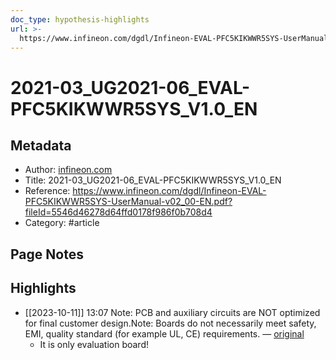 ```yaml
---
doc_type: hypothesis-highlights
url: >-
  https://www.infineon.com/dgdl/Infineon-EVAL-PFC5KIKWWR5SYS-UserManual-v02_00-EN.pdf?fileId=5546d46278d64ffd0178f986f0b708d4
---
```


# 2021-03_UG2021-06_EVAL-PFC5KIKWWR5SYS_V1.0_EN

## Metadata
- Author: [infineon.com]()
- Title: 2021-03_UG2021-06_EVAL-PFC5KIKWWR5SYS_V1.0_EN
- Reference: https://www.infineon.com/dgdl/Infineon-EVAL-PFC5KIKWWR5SYS-UserManual-v02_00-EN.pdf?fileId=5546d46278d64ffd0178f986f0b708d4
- Category: #article

## Page Notes
## Highlights
- [[2023-10-11]] 13:07 Note: PCB and auxiliary circuits are NOT optimized for final customer design.Note: Boards do not necessarily meet safety, EMI, quality standard (for example UL, CE) requirements. — [original](https://hyp.is/U7wDWmgmEe6mn_vBG65bMw/www.infineon.com/dgdl/Infineon-EVAL-PFC5KIKWWR5SYS-UserManual-v02_00-EN.pdf?fileId=5546d46278d64ffd0178f986f0b708d4)
    - It is only evaluation board!



